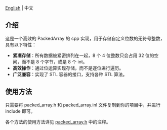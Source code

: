 [English](README.md) | 中文

## 介绍

这是一个高效的 PackedArray 的 cpp 实现，用于存储自定义位数的无符号整数，具有以下特性：

- **紧凑存储**：所有数据被紧密排列在一起，8 个 4 位整数只会占用 32 位的空间，而不是 8 个字节，或是 8 个 int。
- **高效操作**：通过位运算实现存储，而不是逐位进行遍历。
- **广泛兼容**：实现了 STL 容器的接口，支持各种 STL 算法。

## 使用方法

只需要将 packed_array.h 和 packed_array.inl 文件复制到你的项目中，并进行 include 即可。

各个方法的使用方法详见 [packed_array.h](packed_array.h) 中的注释。
